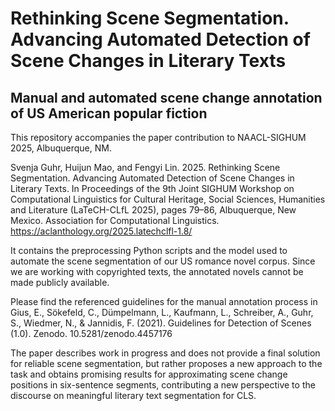 # Rethinking Scene Segmentation. Advancing Automated Detection of Scene Changes in Literary Texts
## Manual and automated scene change annotation of US American popular fiction

This repository accompanies the paper contribution to NAACL-SIGHUM 2025, Albuquerque, NM.

Svenja Guhr, Huijun Mao, and Fengyi Lin. 2025. Rethinking Scene Segmentation. Advancing Automated Detection of Scene Changes in Literary Texts. In Proceedings of the 9th Joint SIGHUM Workshop on Computational Linguistics for Cultural Heritage, Social Sciences, Humanities and Literature (LaTeCH-CLfL 2025), pages 79–86, Albuquerque, New Mexico. Association for Computational Linguistics. https://aclanthology.org/2025.latechclfl-1.8/

It contains the preprocessing Python scripts and the model used to automate the scene segmentation of our US romance novel corpus.
Since we are working with copyrighted texts, the annotated novels cannot be made publicly available.

Please find the referenced guidelines for the manual annotation process in Gius, E., Sökefeld, C., Dümpelmann, L., Kaufmann, L., Schreiber, A., Guhr, S., Wiedmer, N., & Jannidis, F. (2021). Guidelines for Detection of Scenes (1.0). Zenodo. 10.5281/zenodo.4457176

The paper describes work in progress and does not provide a final solution for reliable scene segmentation, but rather proposes a new approach to the task and obtains promising results for approximating scene change positions in six-sentence segments, contributing a new perspective to the discourse on meaningful literary text segmentation for CLS.
